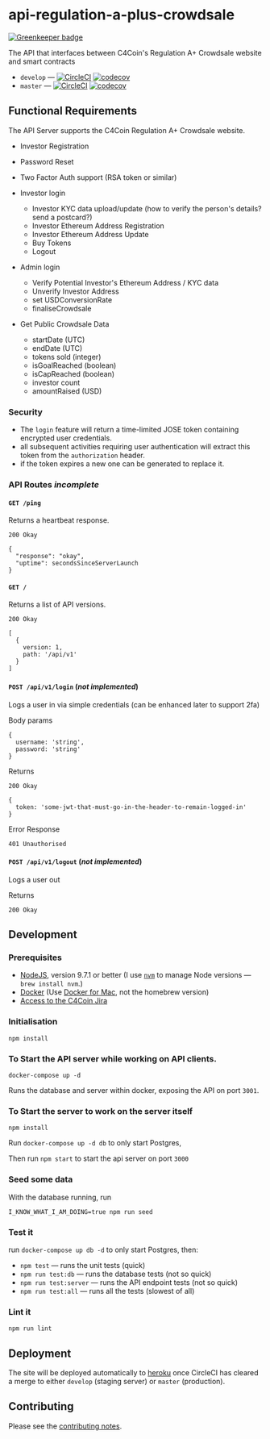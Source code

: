 # api-regulation-a-plus-crowdsale

[![Greenkeeper badge](https://badges.greenkeeper.io/C4Coin/api-regulation-a-plus-crowdsale.svg)](https://greenkeeper.io/)

The API that interfaces between C4Coin's Regulation A+ Crowdsale website and smart contracts

* `develop` — [![CircleCI](https://circleci.com/gh/C4Coin/api-regulation-a-plus-crowdsale/tree/develop.svg?style=svg)](https://circleci.com/gh/C4Coin/api-regulation-a-plus-crowdsale/tree/develop) [![codecov](https://codecov.io/gh/C4Coin/api-regulation-a-plus-crowdsale/branch/develop/graph/badge.svg)](https://codecov.io/gh/C4Coin/api-regulation-a-plus-crowdsale)
* `master` — [![CircleCI](https://circleci.com/gh/C4Coin/api-regulation-a-plus-crowdsale/tree/master.svg?style=svg)](https://circleci.com/gh/C4Coin/api-regulation-a-plus-crowdsale/tree/master) [![codecov](https://codecov.io/gh/C4Coin/api-regulation-a-plus-crowdsale/branch/master/graph/badge.svg)](https://codecov.io/gh/C4Coin/api-regulation-a-plus-crowdsale)

## Functional Requirements

The API Server supports the C4Coin Regulation A+ Crowdsale website.

* Investor Registration
* Password Reset
* Two Factor Auth support (RSA token or similar)
* Investor login

  - Investor KYC data upload/update (how to verify the person's details?  send a postcard?)
  - Investor Ethereum Address Registration
  - Investor Ethereum Address Update
  - Buy Tokens
  - Logout

* Admin login

  - Verify Potential Investor's Ethereum Address / KYC data
  - Unverify Investor Address
  - set USDConversionRate
  - finaliseCrowdsale

* Get Public Crowdsale Data

  - startDate (UTC)
  - endDate (UTC)
  - tokens sold (integer)
  - isGoalReached (boolean)
  - isCapReached (boolean)
  - investor count
  - amountRaised (USD)

### Security

* The `login` feature will return a time-limited JOSE token containing encrypted user credentials.
* all subsequent activities requiring user authentication will extract this token from the `authorization` header.
* if the token expires a new one can be generated to replace it.

### API Routes _incomplete_

#### `GET /ping`

Returns a heartbeat response.

    200 Okay

    {
      "response": "okay",
      "uptime": secondsSinceServerLaunch
    }

#### `GET /`

Returns a list of API versions.

    200 Okay

    [
      {
        version: 1,
        path: '/api/v1'
      }
    ]

#### `POST /api/v1/login` (_not implemented_)

Logs a user in via simple credentials (can be enhanced later to support 2fa)

Body params

    {
      username: 'string',
      password: 'string'
    }

Returns

    200 Okay

    {
      token: 'some-jwt-that-must-go-in-the-header-to-remain-logged-in'
    }

Error Response

    401 Unauthorised

#### `POST /api/v1/logout` (_not implemented_)

Logs a user out

Returns

    200 Okay

## Development

### Prerequisites

* [NodeJS](htps://nodejs.org), version 9.7.1 or better (I use [`nvm`](https://github.com/creationix/nvm) to manage Node versions — `brew install nvm`.)
* [Docker](https://www.docker.com) (Use [Docker for Mac](https://docs.docker.com/docker-for-mac/), not the homebrew version)
* [Access to the C4Coin Jira](https://c4coin.atlassian.net)

### Initialisation

    npm install

### To Start the API server while working on API clients.

    docker-compose up -d

Runs the database and server within docker, exposing the API on port `3001`.

### To Start the server to work on the server itself

    npm install

Run `docker-compose up -d db` to only start Postgres,

Then run `npm start` to start the api server on port `3000`

### Seed some data

With the database running, run

    I_KNOW_WHAT_I_AM_DOING=true npm run seed

### Test it

run `docker-compose up db -d` to only start Postgres, then:

* `npm test` — runs the unit tests (quick)
* `npm run test:db` — runs the database tests (not so quick)
* `npm run test:server` — runs the API endpoint tests (not so quick)
* `npm run test:all` — runs all the tests (slowest of all)

### Lint it

    npm run lint

## Deployment

The site will be deployed automatically to [heroku](https://heroku.com) once CircleCI has cleared a merge to either `develop` (staging server) or `master` (production).

## Contributing

Please see the [contributing notes](CONTRIBUTING.md).
